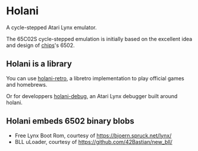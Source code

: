 # Holani
A cycle-stepped Atari Lynx emulator. 

The 65C02S cycle-stepped emulation is initially based on the excellent idea and design of [chips](https://github.com/floooh/chips)'s 6502.

## Holani is a library
You can use [holani-retro](https://github.com/LLeny/holani-retro), a libretro implementation to play official games and homebrews. 

Or for developpers [holani-debug](https://github.com/LLeny/holani-debug), an Atari Lynx debugger built around holani.

## Holani embeds 6502 binary blobs
* Free Lynx Boot Rom, courtesy of https://bjoern.spruck.net/lynx/
* BLL uLoader, courtesy of https://github.com/42Bastian/new_bll/